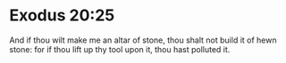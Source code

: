 # Exodus 20:25

And if thou wilt make me an altar of stone, thou shalt not build it of hewn stone: for if thou lift up thy tool upon it, thou hast polluted it.